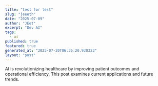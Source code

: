```yaml
---
title: "test for test"
slug: "jeeeth"
date: "2025-07-09"
author: "JEet"
excerpt: "Dev AI"
tags:
  - ai
published: true
featured: true
generated_at: "2025-07-20T06:35:20.930323"
layout: "post"
---
```


AI is revolutionizing healthcare by improving patient outcomes and operational efficiency. This post examines current applications and future trends.